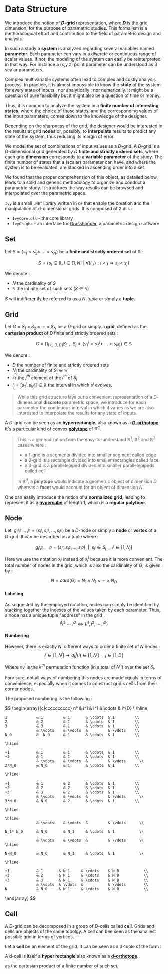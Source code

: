 # Data Structure

We introduce the notion of **$D$-grid** representation, where **$D$** is the grid dimension, for the purpose of parametric studies. This formalism is a methodological effort and contribution to the field of parametric design and analysis.

In such a study a **system** is analyzed regarding several variables named **parameter**. Each parameter can vary in a discrete  or continuous range of scalar values. If not, the modeling of the system can easily be reinterpreted in that way. For instance a (x,y,z) point parameter can be understood as 3 scalar parameters.

Complex multivariable systems often lead to complex and costly analysis process. In practice, it is almost impossible to know the **state** of the system for every state of inputs ; nor analytically ; nor numerically. It might be a question of pure feasibility but it might also be a question of time or money.

Thus, it is common to analyze the system in a **finite number of interesting states**, where the choice of those states, and the corresponding values of the input parameters, comes down to the knowledge of the designer.

Depending on the sharpness of the grid, the designer would be interested in the results at grid **nodes** or, possibly, to **interpolate** results to predict any state of the system, thus reducing its margin of error.

We model the set of combinations of input values as a $D$-grid. A $D$-grid is a $D$-dimensional grid generated by $D$ **finite and strictly ordered sets**, where each grid **dimension** corresponds to a **variable parameter** of the study. The finite number of states that a (scalar) parameter can have, and where the system is to be evaluated, are stacked in ascending order into a set.

We found that the proper comprehension of this object, as detailed below, leads to a solid and generic methodology to organize and conduct a parametric study. It structures the way results can be browsed and interpolated over the parametric space.

`Ivy` is a small `.NET` library written in `C#` that enable the creation and the manipulation of d-dimensional grids. It is composed of 2 dlls :

* `IvyCore.dll` - the core library
* `IvyGh.gha` - an interface for [Grasshopper](http://www.grasshopper3d.com), a parametric design software

## Set
Let $S=\{s_1< s_2<~...< s_{N}\}$ be a **finite and strictly ordered set** of $\mathbb{R}$ :

$$
S = \{s_i \in \mathbb{R}, i \in [1,N] ~|~ \forall(i,j) : i < j \Rightarrow s_i<s_j
\}
$$

We denote :

* $N$ the cardinality of $S$
* $\mathbb{S}$ the infinite set of such sets ($S \in  \mathbb{S})$

$S$ will indifferently be referred to as a *$N$-tuple* or simply a **tuple**.


## Grid
Let $G = S_1 \times S_2 \times \cdots \times S_{N}$ be a $D$-grid or simply a **grid**, defined as the **cartesian product** of $D$ finite and strictly ordered sets :

$$
G = \prod_{j \in [1,D]}  S_j  ~~,~~
S_j = \{s_1^j<s_2^j<~...<s^j_{N_j}\} \in  \mathbb{S}
$$

We denote :

* $D$ the number of finite and strictly ordered sets
* $N_j$ the cardinality of $S_j \in \mathbb{S}$
* $s_{i}^{j}$ the $j^{th}$ element of the $i^{th}$ of $S_j$
* $I_j = [s_1^j,s_{N_j}^j] \in \mathbb{R}$ the interval in which $s^j$ evolves.

> While this grid structure lays out a convenient representation of a $D$-dimensional **discrete** parametric space, we introduce for each parameter the continuous interval in which it varies as we are also interested to interpolate the results for any state of inputs.

A $D$-grid can be seen as an **hyperrectangle**, also known as a  [**$D$-orthotope**](https://www.wikiwand.com/en/Hyperrectangle). It's a particular kind of convex  [**polytope**](https://www.wikiwand.com/en/Polytope) of $\mathbb{R}^d$.

> This is a generalization from the easy-to-understand $\mathbb{R}^1$, $\mathbb{R}^2$ and  $\mathbb{R}^3$ cases where :
>* a 1-grid is a segments divided into smaller segment called edge
>* a 2-grid is a rectangle divided into smaller rectangles called face
>* a 3-grid is a parallelepiped divided into smaller parallelepipeds called cell
>
>In $\mathbb{R}^d$, a **polytope** would indicate a geometric object of dimension $D$ whereas a **facet** would account for an object of dimension $N$.

One can easily introduce the notion of a **normalized grid**, leading to represent it as a  [**hypercube**](https://www.wikiwand.com/en/Hypercube) of length 1, which is a **regular polytope**.

## Node

Let $~g_{i^1i^2~\cdots~i^{D}} = (s_{i^1}, s_{i^2}, ..., s_{i^{D}})$ be a $D$-node or simply a **node** or **vertex** of a $D$-grid. It can be described as a tuple where :

$$
g_{i^1i^2~\cdots~i^{D}} = (s_{i^1}, s_{i^2}, ..., s_{i^{D}} )
~~|~~
s_{i^j} \in S_j
~~,~~
i^j \in [1,N_j]
$$

Here we use the notation $s_{i^j}$ instead of $s_i^j$ because it is more convenient. The total number of nodes in the grid, which is also the cardinality of $G$, is given by :

$$
N = card(G) = N_1 \times N_1 \times \cdots \times N_{D}
$$


#### Labeling

As suggested by the employed notation, nodes can simply be identified by stacking together the indexes of the values taken by each parameter. Thus, a node has a unique tuple "address" in the grid :
$$
{i^1i^2~\cdots~i^{D}} \Leftrightarrow (i^1,i^2,\cdots,i^{D})
$$

#### Numbering

However, there is exactly $N!$ different ways to order a finite set of $N$ nodes :
$$
i^j \in [1,N^j] \longrightarrow \sigma_k^j(i) \in [1,N^j]
~~,~~
j \in [1,D]
$$

Where $\sigma_k^j$ is the $k^{th}$ permutation function (in a total of $N^j!$) over the set $S_j$.

Fore sure, not all ways of numbering this nodes are made equals in terms of convenience, especially when it comes to construct grid's cells from their corner nodes.

The proposed numbering is the following :

$$
\begin{array}{c|cccccccccc}
    n°            & i^1       & i^1     & \cdots  & i^{D}     \\
    \hline

    1             & 1         & 1       & \cdots  & 1         \\
    2             & 2         & 1       & \cdots  & 1         \\
    3             & 3         & 1       & \cdots  & 1         \\
                  & \vdots    & \vdots  &         & \vdots    \\
    N_0           &  N_0      & 1       & \cdots  & 1         \\

    \hline

    +1            & 1         & 1       & \cdots  & 1         \\
    +2            & 1         & 1       & \cdots  & 1         \\
                  & \vdots    & \vdots  &         & \vdots      \\
    2*N_0         & N_0       & 1       & \cdots  & 1         \\

    \hline

    +1            & 1         & 2       & \cdots  & 1         \\
    +2            & 2         & 2       & \cdots  & 1         \\
    +3            & 3         & 2       & \cdots  & 1         \\
                  & \vdots    & \vdots  &         & \vdots      \\
    3*N_0         & N_0       & 2       & \cdots  & 1         \\

    \hline

    \hline
                  & \vdots    & \vdots  &         & \vdots      \\

    N_1* N_0      & N_0       & N_1     & \cdots  & 1           \\

                  & \vdots    & \vdots  &         & \vdots      \\
    \hline

    N-N_0         & N_0       & N_1     & \cdots  & 1           \\

    \hline

    +1            & 1       & N_1     & \cdots    & N_D           \\
    +2            & 2       & N_1     & \cdots    & N_D           \\
    +3            & 3       & N_1     & \cdots    & N_D           \\
                  & \vdots  & \vdots  &           & \vdots        \\
    N             & N_0     & N_1     & \cdots    & N_D           \\

  \end{array}
$$


## Cell

A $D$-grid can be decomposed in a group of $D$-cells called **cell**. Grids and cells are objects of the same topolgy. A cell can bee seen as the smallest possible grid in terms of vertices.

Let a **cell** be an element of the grid. It can be seen as a d-tuple of the form :




A d-cell is itself a **hyper rectangle** also known as a  [**d-orthotope**](https://www.wikiwand.com/en/Hyperrectangle).

as the cartesian product of a finite number of such set.
